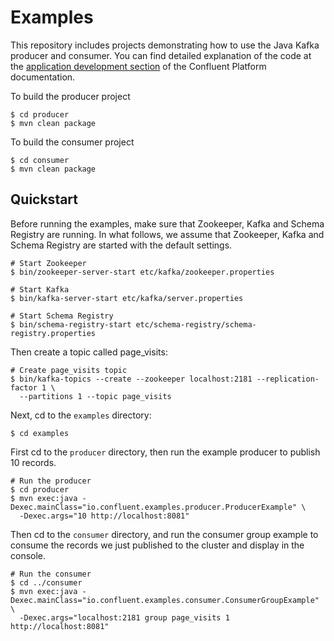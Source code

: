 Examples
========

This repository includes projects demonstrating how to use the Java Kafka producer
and consumer. You can find detailed explanation of the code at the
[application development section](http://confluent.io/docs/current/app-development.html)
of the Confluent Platform documentation.

To build the producer project

    $ cd producer
    $ mvn clean package

To build the consumer project

    $ cd consumer
    $ mvn clean package

Quickstart
----------

Before running the examples, make sure that Zookeeper, Kafka and Schema Registry are
running. In what follows, we assume that Zookeeper, Kafka and Schema Registry are
started with the default settings.

    # Start Zookeeper
    $ bin/zookeeper-server-start etc/kafka/zookeeper.properties

    # Start Kafka
    $ bin/kafka-server-start etc/kafka/server.properties

    # Start Schema Registry
    $ bin/schema-registry-start etc/schema-registry/schema-registry.properties

Then create a topic called page_visits:

    # Create page_visits topic
    $ bin/kafka-topics --create --zookeeper localhost:2181 --replication-factor 1 \
      --partitions 1 --topic page_visits

Next, cd to the `examples` directory:

    $ cd examples

First cd to the `producer` directory, then run the example producer to publish 10 records.

    # Run the producer
    $ cd producer
    $ mvn exec:java -Dexec.mainClass="io.confluent.examples.producer.ProducerExample" \
      -Dexec.args="10 http://localhost:8081"

Then cd to the `consumer` directory, and run the consumer group example to consume
the records we just published to the cluster and display in the console.

    # Run the consumer
    $ cd ../consumer
    $ mvn exec:java -Dexec.mainClass="io.confluent.examples.consumer.ConsumerGroupExample" \
      -Dexec.args="localhost:2181 group page_visits 1 http://localhost:8081"
